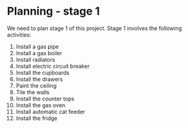 # Planning - stage 1

We need to plan stage 1 of this project. Stage 1 involves the following activities:

1. Install a gas pipe
1. Install a gas boiler
1. Install radiators
1. Install electric circuit breaker
1. Install the cupboards
1. Install the drawers
1. Paint the ceiling
1. Tile the walls
1. Install the counter tops
1. Install the gas oven
1. Install automatic cat feeder
1. Install the fridge

